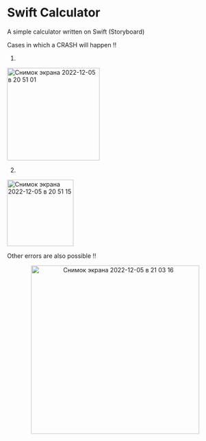 # Swift Calculator
A simple calculator written on Swift (Storyboard)

Cases in which a CRASH will happen ‼️

1. 
  <img width="216" alt="Снимок экрана 2022-12-05 в 20 51 01" src="https://user-images.githubusercontent.com/114521805/205730833-4d807448-5798-4d8d-90e4-6aa7a8c3de2d.png">


2. 
 <img width="155" alt="Снимок экрана 2022-12-05 в 20 51 15" src="https://user-images.githubusercontent.com/114521805/205730900-83f2bd2b-57af-4023-aec3-09cb86b56add.png">

Other errors are also possible ‼️
 
 <p align="center">
 <img width="393" alt="Снимок экрана 2022-12-05 в 21 03 16" src="https://user-images.githubusercontent.com/114521805/205732374-ce11d007-81a0-4432-a92b-c7a2b445917b.png">
</p>
